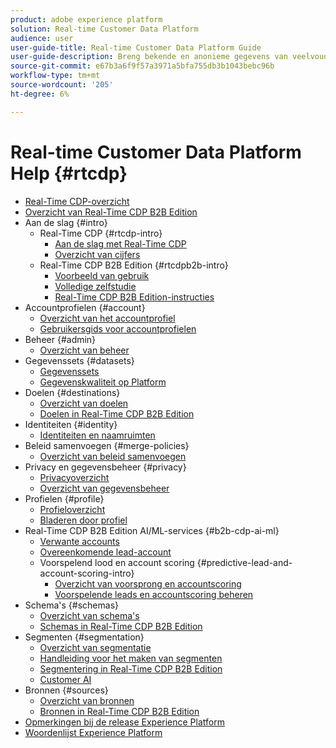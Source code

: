 ```yaml
---
product: adobe experience platform
solution: Real-time Customer Data Platform
audience: user
user-guide-title: Real-time Customer Data Platform Guide
user-guide-description: Breng bekende en anonieme gegevens van veelvoudige ondernemingsbronnen samen om klantenprofielen tot stand te brengen, publiekssegmenten van die profielen tot stand te brengen, en die segmenten aan derdebestemmingen te activeren.
source-git-commit: e67b3a6f9f57a3971a5bfa755db3b1043bebc96b
workflow-type: tm+mt
source-wordcount: '205'
ht-degree: 6%

---
```



# Real-time Customer Data Platform Help {#rtcdp}

* [Real-Time CDP-overzicht](overview.md)
* [Overzicht van Real-Time CDP B2B Edition](b2b-overview.md)
* Aan de slag {#intro}
   * Real-Time CDP {#rtcdp-intro}
      * [Aan de slag met Real-Time CDP](get-started.md)
      * [Overzicht van cijfers](home-page-dashboards.md)
   * Real-Time CDP B2B Edition {#rtcdpb2b-intro}
      * [Voorbeeld van gebruik](./b2b-use-case.md)
      * [Volledige zelfstudie](./b2b-tutorial.md)
      * [Real-Time CDP B2B Edition-instructies](b2b-guardrails.md)
* Accountprofielen {#account}
   * [Overzicht van het accountprofiel](accounts/account-profile-overview.md)
   * [Gebruikersgids voor accountprofielen](accounts/account-profile-ui-guide.md)
* Beheer {#admin}
   * [Overzicht van beheer](administration/admin-overview.md)
* Gegevenssets {#datasets}
   * [Gegevenssets](datasets/dataset.md)
   * [Gegevenskwaliteit op Platform](datasets/data-quality.md)
* Doelen {#destinations}
   * [Overzicht van doelen](destinations/overview.md)
   * [Doelen in Real-Time CDP B2B Edition](destinations/b2b.md)
* Identiteiten {#identity}
   * [Identiteiten en naamruimten](profile/identities-overview.md)
* Beleid samenvoegen {#merge-policies}
   * [Overzicht van beleid samenvoegen](profile/merge-policies.md)
* Privacy en gegevensbeheer {#privacy}
   * [Privacyoverzicht](privacy/privacy-overview.md)
   * [Overzicht van gegevensbeheer](privacy/data-governance-overview.md)
* Profielen {#profile}
   * [Profieloverzicht](profile/profile-overview.md)
   * [Bladeren door profiel](profile/profile-browse.md)
* Real-Time CDP B2B Edition AI/ML-services {#b2b-cdp-ai-ml}
   * [Verwante accounts](b2b-ai-ml-services/related-accounts.md)
   * [Overeenkomende lead-account](b2b-ai-ml-services/lead-to-account-matching.md)
   * Voorspelend lood en account scoring {#predictive-lead-and-account-scoring-intro}
      * [Overzicht van voorsprong en accountscoring](b2b-ai-ml-services/predictive-lead-and-account-scoring.md)
      * [Voorspelende leads en accountscoring beheren](b2b-ai-ml-services/manage-predictive-lead-and-account-scoring.md)
* Schema&#39;s {#schemas}
   * [Overzicht van schema&#39;s](schemas/overview.md)
   * [Schemas in Real-Time CDP B2B Edition](schemas/b2b.md)
* Segmenten {#segmentation}
   * [Overzicht van segmentatie](segmentation/segmentation-overview.md)
   * [Handleiding voor het maken van segmenten](segmentation/segment-builder-guide.md)
   * [Segmentering in Real-Time CDP B2B Edition](segmentation/b2b.md)
   * [Customer AI](segmentation/customer-ai.md)
* Bronnen {#sources}
   * [Overzicht van bronnen](sources/sources-overview.md)
   * [Bronnen in Real-Time CDP B2B Edition](sources/b2b.md)
* [Opmerkingen bij de release Experience Platform](https://www.adobe.com/go/platform-release-notes-en)
* [Woordenlijst Experience Platform](https://www.adobe.com/go/platform-glossary-en)
